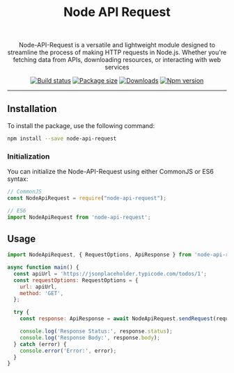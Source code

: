 <div align="center">
	<h1>Node API Request</h1> 
	<br>
	<p>Node-API-Request is a versatile and lightweight module designed to streamline the process of making HTTP requests in Node.js. Whether you're fetching data from APIs, downloading resources, or interacting with web services</p>
	<a href="https://github.com/jaynath-d/node-api-request/actions"><img src="https://github.com/jaynath-d/node-api-request/workflows/ci/badge.svg?branch=main" alt="Build status"></a>
	<a href="https://packagephobia.now.sh/result?p=node-api-request"><img src="https://badgen.net/packagephobia/install/node-api-request" alt="Package size"></a>
	<a href="https://www.npmjs.com/package/node-api-request"><img src="https://img.shields.io/npm/dw/node-api-request" alt="Downloads"></a>
	<a href="https://www.npmjs.com/package/node-api-request"><img src="https://img.shields.io/npm/v/node-api-request" alt="Npm version"></a>
</div>

---

## Installation
To install the package, use the following command:
```sh
npm install --save node-api-request
```

### Initialization
You can initialize the Node-API-Request using either CommonJS or ES6 syntax:
```javascript
// CommonJS
const NodeApiRequest = require("node-api-request");

// ES6
import NodeApiRequest from 'node-api-request';
```
## Usage
```javascript
import NodeApiRequest, { RequestOptions, ApiResponse } from 'node-api-request';

async function main() {
  const apiUrl = 'https://jsonplaceholder.typicode.com/todos/1';
  const requestOptions: RequestOptions = {
    url: apiUrl,
    method: 'GET',
  };

  try {
    const response: ApiResponse = await NodeApiRequest.sendRequest(requestOptions);

    console.log('Response Status:', response.status);
    console.log('Response Body:', response.body);
  } catch (error) {
    console.error('Error:', error);
  }
}
```
